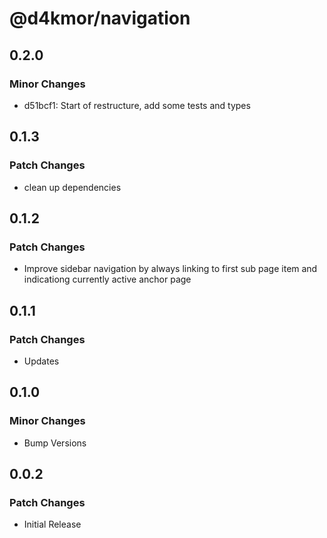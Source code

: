 # @d4kmor/navigation

## 0.2.0

### Minor Changes

- d51bcf1: Start of restructure, add some tests and types

## 0.1.3

### Patch Changes

- clean up dependencies

## 0.1.2

### Patch Changes

- Improve sidebar navigation by always linking to first sub page item and indicationg currently active anchor page

## 0.1.1

### Patch Changes

- Updates

## 0.1.0

### Minor Changes

- Bump Versions

## 0.0.2

### Patch Changes

- Initial Release
